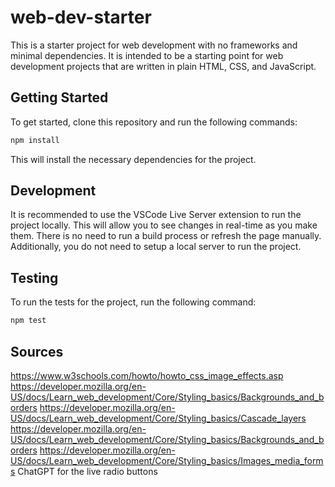 # web-dev-starter

This is a starter project for web development with no frameworks and minimal
dependencies. It is intended to be a starting point for web development projects
that are written in plain HTML, CSS, and JavaScript.

## Getting Started

To get started, clone this repository and run the following commands:

```bash
npm install
```
This will install the necessary dependencies for the project.

## Development

It is recommended to use the VSCode Live Server extension to run the project
locally. This will allow you to see changes in real-time as you make them. There
is no need to run a build process or refresh the page manually. Additionally,
you do not need to setup a local server to run the project.

## Testing

To run the tests for the project, run the following command:

```bash
npm test
```

## Sources

https://www.w3schools.com/howto/howto_css_image_effects.asp
https://developer.mozilla.org/en-US/docs/Learn_web_development/Core/Styling_basics/Backgrounds_and_borders
https://developer.mozilla.org/en-US/docs/Learn_web_development/Core/Styling_basics/Cascade_layers
https://developer.mozilla.org/en-US/docs/Learn_web_development/Core/Styling_basics/Backgrounds_and_borders
https://developer.mozilla.org/en-US/docs/Learn_web_development/Core/Styling_basics/Images_media_forms
ChatGPT for the live radio buttons